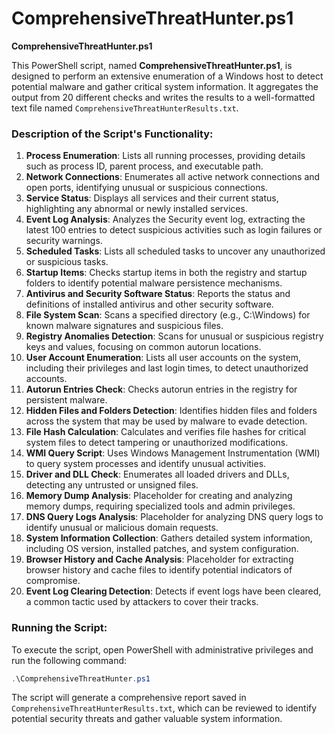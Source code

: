 # ComprehensiveThreatHunter.ps1

**ComprehensiveThreatHunter.ps1**

This PowerShell script, named **ComprehensiveThreatHunter.ps1**, is designed to perform an extensive enumeration of a Windows host to detect potential malware and gather critical system information. It aggregates the output from 20 different checks and writes the results to a well-formatted text file named `ComprehensiveThreatHunterResults.txt`.

### Description of the Script's Functionality:

1. **Process Enumeration**: Lists all running processes, providing details such as process ID, parent process, and executable path.
2. **Network Connections**: Enumerates all active network connections and open ports, identifying unusual or suspicious connections.
3. **Service Status**: Displays all services and their current status, highlighting any abnormal or newly installed services.
4. **Event Log Analysis**: Analyzes the Security event log, extracting the latest 100 entries to detect suspicious activities such as login failures or security warnings.
5. **Scheduled Tasks**: Lists all scheduled tasks to uncover any unauthorized or suspicious tasks.
6. **Startup Items**: Checks startup items in both the registry and startup folders to identify potential malware persistence mechanisms.
7. **Antivirus and Security Software Status**: Reports the status and definitions of installed antivirus and other security software.
8. **File System Scan**: Scans a specified directory (e.g., C:\Windows) for known malware signatures and suspicious files.
9. **Registry Anomalies Detection**: Scans for unusual or suspicious registry keys and values, focusing on common autorun locations.
10. **User Account Enumeration**: Lists all user accounts on the system, including their privileges and last login times, to detect unauthorized accounts.
11. **Autorun Entries Check**: Checks autorun entries in the registry for persistent malware.
12. **Hidden Files and Folders Detection**: Identifies hidden files and folders across the system that may be used by malware to evade detection.
13. **File Hash Calculation**: Calculates and verifies file hashes for critical system files to detect tampering or unauthorized modifications.
14. **WMI Query Script**: Uses Windows Management Instrumentation (WMI) to query system processes and identify unusual activities.
15. **Driver and DLL Check**: Enumerates all loaded drivers and DLLs, detecting any untrusted or unsigned files.
16. **Memory Dump Analysis**: Placeholder for creating and analyzing memory dumps, requiring specialized tools and admin privileges.
17. **DNS Query Logs Analysis**: Placeholder for analyzing DNS query logs to identify unusual or malicious domain requests.
18. **System Information Collection**: Gathers detailed system information, including OS version, installed patches, and system configuration.
19. **Browser History and Cache Analysis**: Placeholder for extracting browser history and cache files to identify potential indicators of compromise.
20. **Event Log Clearing Detection**: Detects if event logs have been cleared, a common tactic used by attackers to cover their tracks.

### Running the Script:

To execute the script, open PowerShell with administrative privileges and run the following command:
```powershell
.\ComprehensiveThreatHunter.ps1
```
The script will generate a comprehensive report saved in `ComprehensiveThreatHunterResults.txt`, which can be reviewed to identify potential security threats and gather valuable system information.
